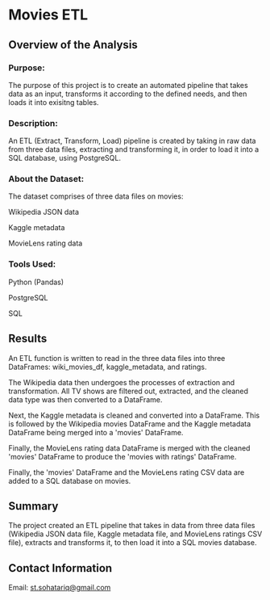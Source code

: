 # Movies ETL
## Overview of the Analysis
### Purpose:
The purpose of this project is to create an automated pipeline that takes data as an input, transforms it according to the defined needs, and then loads it into exisitng tables. 

### Description:
An ETL (Extract, Transform, Load) pipeline is created by taking in raw data from three data files, extracting and transforming it, in order to load it into a SQL database, using PostgreSQL.

### About the Dataset:
The dataset comprises of three data files on movies:

Wikipedia JSON data

Kaggle metadata

MovieLens rating data

### Tools Used:
Python (Pandas)

PostgreSQL

SQL

## Results
An ETL function is written to read in the three data files into three DataFrames: wiki_movies_df, kaggle_metadata, and ratings.

The Wikipedia data then undergoes the processes of extraction and transformation. All TV shows are filtered out, extracted, and the cleaned data type was then converted to a DataFrame. 

Next, the Kaggle metadata is cleaned and converted into a DataFrame. This is followed by the Wikipedia movies DataFrame and the Kaggle metadata DataFrame being merged into a 'movies' DataFrame.

Finally, the MovieLens rating data DataFrame is merged with the cleaned 'movies' DataFrame to produce the 'movies with ratings' DataFrame. 

Finally, the 'movies' DataFrame and the MovieLens rating CSV data are added to a SQL database on movies.  

## Summary
The project created an ETL pipeline that takes in data from three data files (Wikipedia JSON data file, Kaggle metadata file, and MovieLens ratings CSV file), extracts and transforms it, to then load it into a SQL movies database.

## Contact Information
Email: st.sohatariq@gmail.com
